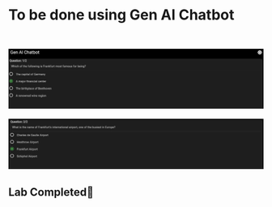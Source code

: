 # **To be done using Gen AI Chatbot**

&nbsp;

![alt text](Frankfurt_1.png)
&nbsp;
![alt text](Frankfurt_2.png)

## Lab Completed🎉